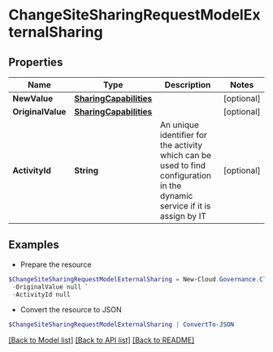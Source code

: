 # ChangeSiteSharingRequestModelExternalSharing
## Properties

Name | Type | Description | Notes
------------ | ------------- | ------------- | -------------
**NewValue** | [**SharingCapabilities**](SharingCapabilities.md) |  | [optional] 
**OriginalValue** | [**SharingCapabilities**](SharingCapabilities.md) |  | [optional] 
**ActivityId** | **String** | An unique identifier for the activity which can be used to find configuration in the dynamic service if it is assign by IT | [optional] 

## Examples

- Prepare the resource
```powershell
$ChangeSiteSharingRequestModelExternalSharing = New-Cloud.Governance.ClientChangeSiteSharingRequestModelExternalSharing  -NewValue null `
 -OriginalValue null `
 -ActivityId null
```

- Convert the resource to JSON
```powershell
$ChangeSiteSharingRequestModelExternalSharing | ConvertTo-JSON
```

[[Back to Model list]](../README.md#documentation-for-models) [[Back to API list]](../README.md#documentation-for-api-endpoints) [[Back to README]](../README.md)

